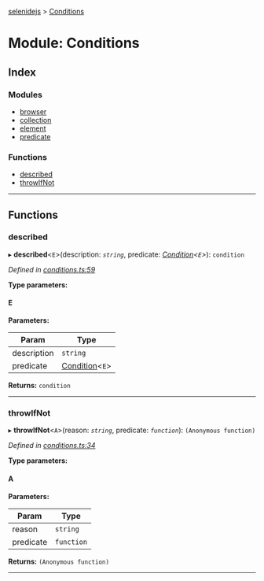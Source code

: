 [selenidejs](../README.md) > [Conditions](../modules/conditions.md)

# Module: Conditions

## Index

### Modules

* [browser](conditions.browser.md)
* [collection](conditions.collection.md)
* [element](conditions.element.md)
* [predicate](conditions.predicate.md)

### Functions

* [described](conditions.md#described)
* [throwIfNot](conditions.md#throwifnot)

---

## Functions

<a id="described"></a>

###  described

▸ **described**<`E`>(description: *`string`*, predicate: *[Condition](condition.md)<`E`>*): `condition`

*Defined in [conditions.ts:59](https://github.com/KnowledgeExpert/selenidejs/blob/master/lib/conditions.ts#L59)*

**Type parameters:**

#### E 
**Parameters:**

| Param | Type |
| ------ | ------ |
| description | `string` |
| predicate | [Condition](condition.md)<`E`> |

**Returns:** `condition`

___
<a id="throwifnot"></a>

###  throwIfNot

▸ **throwIfNot**<`A`>(reason: *`string`*, predicate: *`function`*): `(Anonymous function)`

*Defined in [conditions.ts:34](https://github.com/KnowledgeExpert/selenidejs/blob/master/lib/conditions.ts#L34)*

**Type parameters:**

#### A 
**Parameters:**

| Param | Type |
| ------ | ------ |
| reason | `string` |
| predicate | `function` |

**Returns:** `(Anonymous function)`

___

